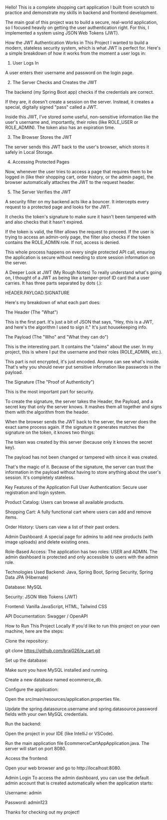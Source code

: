 Hello! This is a complete shopping cart application I built from scratch to practice and demonstrate my skills in backend and frontend development.

The main goal of this project was to build a secure, real-world application, so I focused heavily on getting the user authentication right. For this, I implemented a system using JSON Web Tokens (JWT).

How the JWT Authentication Works in This Project
I wanted to build a modern, stateless security system, which is what JWT is perfect for. Here's a simple breakdown of how it works from the moment a user logs in:

1. User Logs In

A user enters their username and password on the login page.

2. The Server Checks and Creates the JWT

The backend (my Spring Boot app) checks if the credentials are correct.

If they are, it doesn't create a session on the server. Instead, it creates a special, digitally signed "pass" called a JWT.

Inside this JWT, I've stored some useful, non-sensitive information like the user's username and, importantly, their roles (like ROLE_USER or ROLE_ADMIN). The token also has an expiration time.

3. The Browser Stores the JWT

The server sends this JWT back to the user's browser, which stores it safely in Local Storage.

4. Accessing Protected Pages

Now, whenever the user tries to access a page that requires them to be logged in (like their shopping cart, order history, or the admin page), the browser automatically attaches the JWT to the request header.

5. The Server Verifies the JWT

A security filter on my backend acts like a bouncer. It intercepts every request to a protected page and looks for the JWT.

It checks the token's signature to make sure it hasn't been tampered with and also checks that it hasn't expired.

If the token is valid, the filter allows the request to proceed. If the user is trying to access an admin-only page, the filter also checks if the token contains the ROLE_ADMIN role. If not, access is denied.

This whole process happens on every single protected API call, ensuring the application is secure without needing to store session information on the server.

A Deeper Look at JWT (My Rough Notes)
To really understand what's going on, I thought of a JWT as being like a tamper-proof ID card that a user carries. It has three parts separated by dots (.):

HEADER.PAYLOAD.SIGNATURE

Here's my breakdown of what each part does:

The Header (The "What")

This is the first part. It's just a bit of JSON that says, "Hey, this is a JWT, and here's the algorithm I used to sign it." It's just housekeeping info.

The Payload (The "Who" and "What they can do")

This is the interesting part. It contains the "claims" about the user. In my project, this is where I put the username and their roles (ROLE_ADMIN, etc.).

This part is not encrypted, it's just encoded. Anyone can see what's inside. That's why you should never put sensitive information like passwords in the payload.

The Signature (The "Proof of Authenticity")

This is the most important part for security.

To create the signature, the server takes the Header, the Payload, and a secret key that only the server knows. It mashes them all together and signs them with the algorithm from the header.

When the browser sends the JWT back to the server, the server does the exact same process again. If the signature it generates matches the signature on the token, it knows two things:

The token was created by this server (because only it knows the secret key).

The payload has not been changed or tampered with since it was created.

That's the magic of it. Because of the signature, the server can trust the information in the payload without having to store anything about the user's session. It's completely stateless.

Key Features of the Application
Full User Authentication: Secure user registration and login system.

Product Catalog: Users can browse all available products.

Shopping Cart: A fully functional cart where users can add and remove items.

Order History: Users can view a list of their past orders.

Admin Dashboard: A special page for admins to add new products (with image uploads) and delete existing ones.

Role-Based Access: The application has two roles: USER and ADMIN. The admin dashboard is protected and only accessible to users with the admin role.

Technologies Used
Backend: Java, Spring Boot, Spring Security, Spring Data JPA (Hibernate)

Database: MySQL

Security: JSON Web Tokens (JWT)

Frontend: Vanilla JavaScript, HTML, Tailwind CSS

API Documentation: Swagger / OpenAPI

How to Run This Project Locally
If you'd like to run this project on your own machine, here are the steps:

Clone the repository:

git clone https://github.com/braj026/e_cart.git

Set up the database:

Make sure you have MySQL installed and running.

Create a new database named ecommerce_db.

Configure the application:

Open the src/main/resources/application.properties file.

Update the spring.datasource.username and spring.datasource.password fields with your own MySQL credentials.

Run the backend:

Open the project in your IDE (like IntelliJ or VSCode).

Run the main application file EcommerceCartAppApplication.java. The server will start on port 8080.

Access the frontend:

Open your web browser and go to http://localhost:8080.

Admin Login
To access the admin dashboard, you can use the default admin account that is created automatically when the application starts:

Username: admin

Password: admin123

Thanks for checking out my project!
